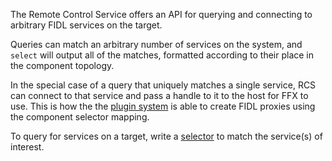 The Remote Control Service offers an API for querying and connecting
to arbitrary FIDL services on the target.

Queries can match an arbitrary number of services on the system, and `select`
will output all of the matches, formatted according to their place in the
component topology.

In the special case of a query that uniquely matches a single service, RCS can
connect to that service and pass a handle to it to the host for FFX to use.
This is how the the [plugin system](/docs/development/tools/ffx/development/proxy-plugin.md) is able to create FIDL
proxies using the component selector mapping.

To query for services on a target, write a
[selector](https://fuchsia.dev/reference/fidl/fuchsia.diagnostics#Selector) to
match the service(s) of interest.
